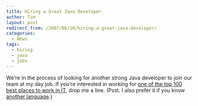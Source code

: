```yaml
---
title: Hiring a Great Java Developer
author: Tim
layout: post
redirect_from: /2007/06/20/hiring-a-great-java-developer/
categories:
  - News
tags:
  - hiring
  - java
  - jobs
---
```

We&#8217;re in the process of looking for another strong Java developer to join our team at my day job. If you&#8217;re interested in working for [one of the top 100 best places to work in IT][1], drop me a line. (Psst. I also prefer it if you know [another language][2].)

 [1]: http://computerworld.com/action/article.do?command=viewArticleTOC&specialReportId=9000342&articleId=9024364
 [2]: /tag/ruby
